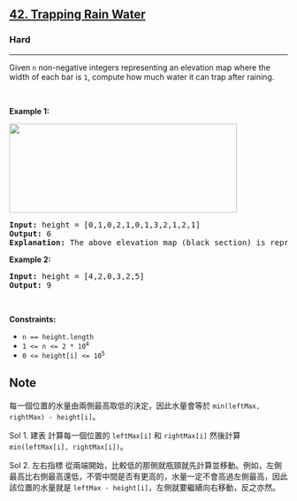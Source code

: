 <h2><a href="https://leetcode.com/problems/trapping-rain-water">42. Trapping Rain Water</a></h2><h3>Hard</h3><hr><p>Given <code>n</code> non-negative integers representing an elevation map where the width of each bar is <code>1</code>, compute how much water it can trap after raining.</p>

<p>&nbsp;</p>
<p><strong class="example">Example 1:</strong></p>
<img src="https://assets.leetcode.com/uploads/2018/10/22/rainwatertrap.png" style="width: 412px; height: 161px;" />
<pre>
<strong>Input:</strong> height = [0,1,0,2,1,0,1,3,2,1,2,1]
<strong>Output:</strong> 6
<strong>Explanation:</strong> The above elevation map (black section) is represented by array [0,1,0,2,1,0,1,3,2,1,2,1]. In this case, 6 units of rain water (blue section) are being trapped.
</pre>

<p><strong class="example">Example 2:</strong></p>

<pre>
<strong>Input:</strong> height = [4,2,0,3,2,5]
<strong>Output:</strong> 9
</pre>

<p>&nbsp;</p>
<p><strong>Constraints:</strong></p>

<ul>
	<li><code>n == height.length</code></li>
	<li><code>1 &lt;= n &lt;= 2 * 10<sup>4</sup></code></li>
	<li><code>0 &lt;= height[i] &lt;= 10<sup>5</sup></code></li>
</ul>

<h2>Note</h2>

每一個位置的水量由兩側最高取低的決定，因此水量會等於 `min(leftMax, rightMax) - height[i]`。  

Sol 1. 建表
計算每一個位置的 `leftMax[i]` 和 `rightMax[i]` 然後計算 `min(leftMax[i], rightMax[i])`。

Sol 2. 左右指標
從兩端開始，比較低的那側就瓶頸就先計算並移動。例如，左側最高比右側最高還低，不管中間是否有更高的，水量一定不會高過左側最高，因此該位置的水量就是 `leftMax - height[i]`，左側就要繼續向右移動，反之亦然。

